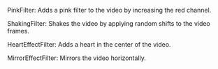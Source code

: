 PinkFilter: Adds a pink filter to the video by increasing the red channel.


ShakingFilter: Shakes the video by applying random shifts to the video frames.


HeartEffectFilter: Adds a heart in the center of the video.


MirrorEffectFilter: Mirrors the video horizontally.
